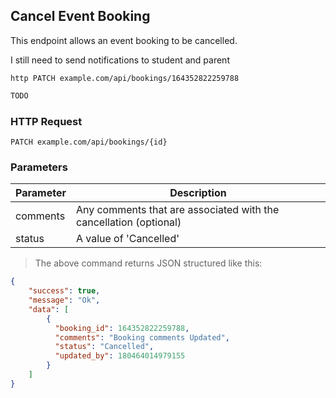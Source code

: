 ## Cancel Event Booking
This endpoint allows an event booking to be cancelled.

I still need to send notifications to student and parent

```shell
http PATCH example.com/api/bookings/164352822259788
```

```javascript
TODO
```

### HTTP Request

`PATCH example.com/api/bookings/{id}`

### Parameters

Parameter | Description
--------- | -----------
comments | Any comments that are associated with the cancellation (optional)
status | A value of 'Cancelled'

> The above command returns JSON structured like this:

```json
{
    "success": true,
    "message": "Ok",
    "data": [
        {
          "booking_id": 164352822259788,
          "comments": "Booking comments Updated",
          "status": "Cancelled",
          "updated_by": 180464014979155
        }
    ]
}
```
